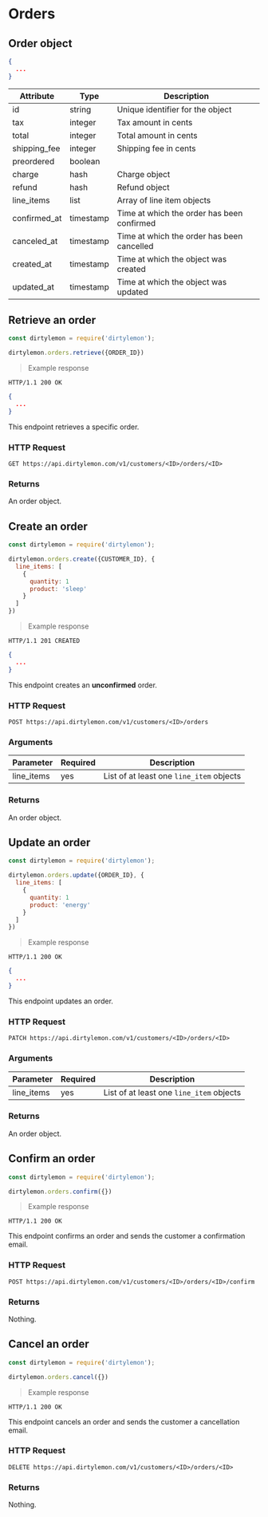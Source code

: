 # Orders

## Order object

```json
{
  ...
}
```

| Attribute  | Type     | Description |
| ---------- | -------- | ------------|
| id           | string   | Unique identifier for the object |
| tax          | integer | Tax amount in cents |
| total        | integer | Total amount in cents |
| shipping_fee | integer | Shipping fee in cents |
| preordered   | boolean | |
| charge       | hash | Charge object |
| refund       | hash | Refund object |
| line_items   | list | Array of line item objects |
| confirmed_at | timestamp | Time at which the order has been confirmed |
| canceled_at  | timestamp | Time at which the order has been cancelled |
| created_at   | timestamp | Time at which the object was created |
| updated_at   | timestamp | Time at which the object was updated |


## Retrieve an order

```javascript
const dirtylemon = require('dirtylemon');

dirtylemon.orders.retrieve({ORDER_ID})
```

> Example response

```http
HTTP/1.1 200 OK
```

```json
{
  ...
}
```

This endpoint retrieves a specific order.

### HTTP Request

`GET https://api.dirtylemon.com/v1/customers/<ID>/orders/<ID>`

### Returns

An order object.

## Create an order

```js
const dirtylemon = require('dirtylemon');

dirtylemon.orders.create({CUSTOMER_ID}, {
  line_items: [
    {
      quantity: 1
      product: 'sleep'
    }
  ]
})
```

> Example response

```http
HTTP/1.1 201 CREATED
```

```json
{
  ...
}
```

This endpoint creates an __unconfirmed__ order.

### HTTP Request

`POST https://api.dirtylemon.com/v1/customers/<ID>/orders`

### Arguments

| Parameter | Required | Description |
| --------- | -------- | ------------|
| line_items | yes | List of at least one `line_item` objects |

### Returns

An order object.

## Update an order

```js
const dirtylemon = require('dirtylemon');

dirtylemon.orders.update({ORDER_ID}, {
  line_items: [
    {
      quantity: 1
      product: 'energy'
    }
  ]
})
```

> Example response

```http
HTTP/1.1 200 OK
```

```json
{
  ...
}
```

This endpoint updates an order.

### HTTP Request

`PATCH https://api.dirtylemon.com/v1/customers/<ID>/orders/<ID>`

### Arguments

| Parameter | Required | Description |
| --------- | -------- | ------------|
| line_items | yes | List of at least one `line_item` objects |

### Returns

An order object.

## Confirm an order

```js
const dirtylemon = require('dirtylemon');

dirtylemon.orders.confirm({})
```

> Example response

```http
HTTP/1.1 200 OK
```

This endpoint confirms an order and sends the customer a confirmation email.

### HTTP Request

`POST https://api.dirtylemon.com/v1/customers/<ID>/orders/<ID>/confirm`

### Returns

Nothing.


## Cancel an order

```js
const dirtylemon = require('dirtylemon');

dirtylemon.orders.cancel({})
```

> Example response

```http
HTTP/1.1 200 OK
```

This endpoint cancels an order and sends the customer a cancellation email.

### HTTP Request

`DELETE https://api.dirtylemon.com/v1/customers/<ID>/orders/<ID>`

### Returns

Nothing.

